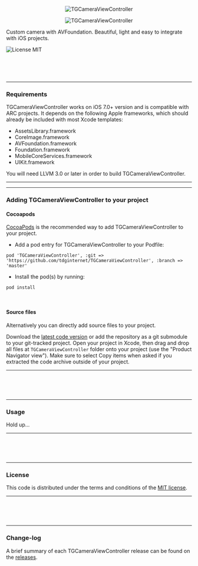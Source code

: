 <p align="center">
  <img src="http://s23.postimg.org/4psw1dtyj/TGCamera_View_Controller.png" alt="TGCameraViewController" title="TGCameraViewController">
</p>

<p align="center">
  <img src="http://s13.postimg.org/cjxkzgu87/TGCamera_View_Controller.png" alt="TGCameraViewController" title="TGCameraViewController">
</p>

Custom camera with AVFoundation. Beautiful, light and easy to integrate with iOS projects.

![License MIT](https://go-shields.herokuapp.com/license-MIT-blue.png)

<br/><br/><br/>

---

### Requirements

TGCameraViewController works on iOS 7.0+ version and is compatible with ARC projects. It depends on the following Apple frameworks, which should already be included with most Xcode templates:

* AssetsLibrary.framework
* CoreImage.framework
* AVFoundation.framework
* Foundation.framework
* MobileCoreServices.framework
* UIKit.framework

You will need LLVM 3.0 or later in order to build TGCameraViewController.

---

---

### Adding TGCameraViewController to your project

#### Cocoapods

[CocoaPods](http://cocoapods.org) is the recommended way to add TGCameraViewController to your project.

* Add a pod entry for TGCameraViewController to your Podfile:

```
pod 'TGCameraViewController', :git => 'https://github.com/tdginternet/TGCameraViewController', :branch => 'master'
```

* Install the pod(s) by running:

```
pod install
```

<br/>

#### Source files

Alternatively you can directly add source files to your project.

Download the [latest code version](https://github.com/tdginternet/TGCameraViewController/archive/master.zip) or add the repository as a git submodule to your git-tracked project. Open your project in Xcode, then drag and drop all files at `TGCameraViewController` folder onto your project (use the "Product Navigator view"). Make sure to select Copy items when asked if you extracted the code archive outside of your project.

---

<br/><br/><br/>

---

### Usage

Hold up...

---

<br/><br/><br/>

---

### License

This code is distributed under the terms and conditions of the [MIT license](LICENSE).

---

<br/><br/><br/>

---

### Change-log

A brief summary of each TGCameraViewController release can be found on the [releases](https://github.com/tdginternet/TGCameraViewController/releases).